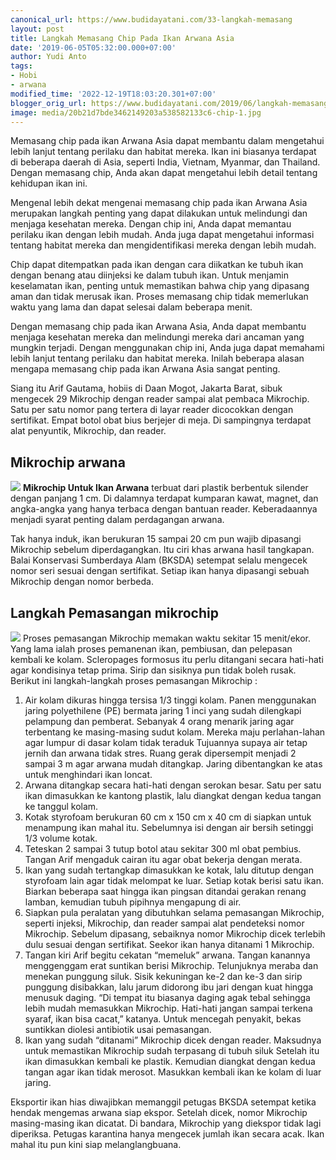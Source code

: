```yaml
---
canonical_url: https://www.budidayatani.com/33-langkah-memasang
layout: post
title: Langkah Memasang Chip Pada Ikan Arwana Asia
date: '2019-06-05T05:32:00.000+07:00'
author: Yudi Anto
tags:
- Hobi
- arwana
modified_time: '2022-12-19T18:03:20.301+07:00'
blogger_orig_url: https://www.budidayatani.com/2019/06/langkah-memasang-chip-pada-ikan-arwana.html
image: media/20b21d7bde3462149203a538582133c6-chip-1.jpg
---
```

Memasang chip pada ikan Arwana Asia dapat membantu dalam mengetahui lebih lanjut tentang perilaku dan habitat mereka. Ikan ini biasanya terdapat di beberapa daerah di Asia, seperti India, Vietnam, Myanmar, dan Thailand. Dengan memasang chip, Anda akan dapat mengetahui lebih detail tentang kehidupan ikan ini.


Mengenal lebih dekat mengenai memasang chip pada ikan Arwana Asia merupakan langkah penting yang dapat dilakukan untuk melindungi dan menjaga kesehatan mereka. Dengan chip ini, Anda dapat memantau perilaku ikan dengan lebih mudah. Anda juga dapat mengetahui informasi tentang habitat mereka dan mengidentifikasi mereka dengan lebih mudah.






Chip dapat ditempatkan pada ikan dengan cara diikatkan ke tubuh ikan dengan benang atau diinjeksi ke dalam tubuh ikan. Untuk menjamin keselamatan ikan, penting untuk memastikan bahwa chip yang dipasang aman dan tidak merusak ikan. Proses memasang chip tidak memerlukan waktu yang lama dan dapat selesai dalam beberapa menit.


Dengan memasang chip pada ikan Arwana Asia, Anda dapat membantu menjaga kesehatan mereka dan melindungi mereka dari ancaman yang mungkin terjadi. Dengan menggunakan chip ini, Anda juga dapat memahami lebih lanjut tentang perilaku dan habitat mereka. Inilah beberapa alasan mengapa memasang chip pada ikan Arwana Asia sangat penting.


Siang itu Arif Gautama, hobiis di Daan Mogot, Jakarta Barat, sibuk mengecek 29 Mikrochip dengan reader sampai alat pembaca Mikrochip. Satu per satu nomor pang tertera di layar reader dicocokkan dengan sertifikat. Empat botol obat bius berjejer di meja. Di sampingnya terdapat alat penyuntik, Mikrochip, dan reader.






## Mikrochip arwana


[![](https://blogger.googleusercontent.com/img/b/R29vZ2xl/AVvXsEi7P0knB-KG1BudC6tW5PMWqU948C_GJ_EzVG9-BXdIqKnQ9hWZzfCm3lMr9nonXtVJRiVuPp3UkbUZwqzInE3GTnKXFnnP74iSg20Po5K7spg1-dxIbnIdf0xneDQIwQDviznL3Hs8MVz4nYtgTtRVxj1mWdZr3UW_5_JmTVfZbOZ56e3Bquw-cmNwNw/s600/chip-1.jpg)](https://blogger.googleusercontent.com/img/b/R29vZ2xl/AVvXsEi7P0knB-KG1BudC6tW5PMWqU948C_GJ_EzVG9-BXdIqKnQ9hWZzfCm3lMr9nonXtVJRiVuPp3UkbUZwqzInE3GTnKXFnnP74iSg20Po5K7spg1-dxIbnIdf0xneDQIwQDviznL3Hs8MVz4nYtgTtRVxj1mWdZr3UW_5_JmTVfZbOZ56e3Bquw-cmNwNw/s1511/chip-1.jpg)
**Mikrochip Untuk Ikan Arwana** terbuat dari plastik berbentuk silender dengan panjang 1 cm. Di dalamnya terdapat kumparan kawat, magnet, dan angka-angka yang hanya terbaca dengan bantuan reader. Keberadaannya menjadi syarat penting dalam perdagangan arwana.


Tak hanya induk, ikan berukuran 15 sampai 20 cm pun wajib dipasangi Mikrochip sebelum diperdagangkan. Itu ciri khas arwana hasil tangkapan. Balai Konservasi Sumberdaya Alam (BKSDA) setempat selalu mengecek nomor seri sesuai dengan sertifikat. Setiap ikan hanya dipasangi sebuah Mikrochip dengan nomor berbeda.


## Langkah Pemasangan mikrochip


[![](https://blogger.googleusercontent.com/img/b/R29vZ2xl/AVvXsEjWuxV7br4EuZwYWnZ1F-3yMomI6W6Si0X7ElQTs46slOmgZ619ooMJCwwIcCZGUvkrni0diMlme2qvaeaYrG1b0Dp6JepOGPE8mTmrFTs2vd1cviDOFeOoUJkBphqq3Vu_ZUvZ5KBPHsdAAxp4RootEe5n8DfM91SLgAulNGkXtPm8kzXgRBoNTWMxOQ/s600/ikan%20arwana_800x435.jpg)](https://blogger.googleusercontent.com/img/b/R29vZ2xl/AVvXsEjWuxV7br4EuZwYWnZ1F-3yMomI6W6Si0X7ElQTs46slOmgZ619ooMJCwwIcCZGUvkrni0diMlme2qvaeaYrG1b0Dp6JepOGPE8mTmrFTs2vd1cviDOFeOoUJkBphqq3Vu_ZUvZ5KBPHsdAAxp4RootEe5n8DfM91SLgAulNGkXtPm8kzXgRBoNTWMxOQ/s800/ikan%20arwana_800x435.jpg)
Proses pemasangan Mikrochip memakan waktu sekitar 15 menit/ekor. Yang lama ialah proses pemanenan ikan, pembiusan, dan pelepasan kembali ke kolam. Scleropages formosus itu perlu ditangani secara hati-hati agar kondisinya tetap prima. Sirip dan sisiknya pun tidak boleh rusak. Berikut ini langkah-langkah proses pemasangan Mikrochip :






1. Air kolam dikuras hingga tersisa 1/3 tinggi kolam. Panen menggunakan jaring polyethilene (PE) bermata jaring 1 inci yang sudah dilengkapi pelampung dan pemberat. Sebanyak 4 orang menarik jaring agar terbentang ke masing-masing sudut kolam. Mereka maju perlahan-lahan agar lumpur di dasar kolam tidak teraduk Tujuannya supaya air tetap jernih dan arwana tidak stres. Ruang gerak dipersempit menjadi 2 sampai 3 m agar arwana mudah ditangkap. Jaring dibentangkan ke atas untuk menghindari ikan loncat.
2. Arwana ditangkap secara hati-hati dengan serokan besar. Satu per satu ikan dimasukkan ke kantong plastik, lalu diangkat dengan kedua tangan ke tanggul kolam.
3. Kotak styrofoam berukuran 60 cm x 150 cm x 40 cm di siapkan untuk menampung ikan mahal itu. Sebelumnya isi dengan air bersih setinggi 1/3 volume kotak.
4. Teteskan 2 sampai 3 tutup botol atau sekitar 300 ml obat pembius. Tangan Arif mengaduk cairan itu agar obat bekerja dengan merata.
5. Ikan yang sudah tertangkap dimasukkan ke kotak, lalu ditutup dengan styrofoam lain agar tidak melompat ke luar. Setiap kotak berisi satu ikan. Biarkan beberapa saat hingga ikan pingsan ditandai gerakan renang lamban, kemudian tubuh pipihnya mengapung di air.
6. Siapkan pula peralatan yang dibutuhkan selama pemasangan Mikrochip, seperti injeksi, Mikrochip, dan reader sampai alat pendeteksi nomor Mikrochip. Sebelum dipasang, sebaiknya nomor Mikrochip dicek terlebih dulu sesuai dengan sertifikat. Seekor ikan hanya ditanami 1 Mikrochip.
7. Tangan kiri Arif begitu cekatan “memeluk” arwana. Tangan kanannya menggenggam erat suntikan berisi Mikrochip. Telunjuknya meraba dan menekan punggung siluk. Sisik kekuningan ke-2 dan ke-3 dan sirip punggung disibakkan, lalu jarum didorong ibu jari dengan kuat hingga menusuk daging. “Di tempat itu biasanya daging agak tebal sehingga lebih mudah memasukkan Mikrochip. Hati-hati jangan sampai terkena syaraf, ikan bisa cacat,” katanya. Untuk mencegah penyakit, bekas suntikkan diolesi antibiotik usai pemasangan.
8. Ikan yang sudah “ditanami” Mikrochip dicek dengan reader. Maksudnya untuk memastikan Mikrochip sudah terpasang di tubuh siluk Setelah itu ikan dimasukkan kembali ke plastik. Kemudian diangkat dengan kedua tangan agar ikan tidak merosot. Masukkan kembali ikan ke kolam di luar jaring.






Eksportir ikan hias diwajibkan memanggil petugas BKSDA setempat ketika hendak mengemas arwana siap ekspor. Setelah dicek, nomor Mikrochip masing-masing ikan dicatat. Di bandara, Mikrochip yang diekspor tidak lagi diperiksa. Petugas karantina hanya mengecek jumlah ikan secara acak. Ikan mahal itu pun kini siap melanglangbuana.

